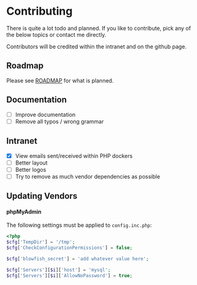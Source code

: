 # Contributing

There is quite a lot todo and planned. If you like to contribute, pick any of the below topics or contact me directly.

Contributors will be credited within the intranet and on the github page.


## Roadmap

Please see [ROADMAP](https://github.com/cytopia/devilbox/issues/23) for what is planned.


## Documentation

* [ ] Improve documentation
* [ ] Remove all typos / wrong grammar

## Intranet

* [X] View emails sent/received within PHP dockers
* [ ] Better layout
* [ ] Better logos
* [ ] Try to remove as much vendor dependencies as possible

## Updating Vendors

#### phpMyAdmin

The following settings must be applied to `config.inc.php`:
```php
<?php
$cfg['TempDir'] = '/tmp';
$cfg['CheckConfigurationPermissions'] = false;

$cfg['blowfish_secret'] = 'add whatever value here';

$cfg['Servers'][$i]['host'] = 'mysql';
$cfg['Servers'][$i]['AllowNoPassword'] = true;
```
